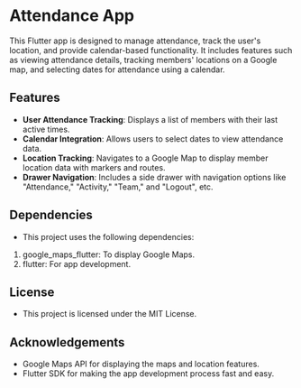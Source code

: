 # Attendance App

This Flutter app is designed to manage attendance, track the user's location, and provide calendar-based functionality. It includes features such as viewing attendance details, tracking members' locations on a Google map, and selecting dates for attendance using a calendar.

## Features

- **User Attendance Tracking**: Displays a list of members with their last active times.
- **Calendar Integration**: Allows users to select dates to view attendance data.
- **Location Tracking**: Navigates to a Google Map to display member location data with markers and routes.
- **Drawer Navigation**: Includes a side drawer with navigation options like "Attendance," "Activity," "Team," and "Logout", etc.

## Dependencies

- This project uses the following dependencies:

1. google_maps_flutter: To display Google Maps.
2. flutter: For app development.

## License

- This project is licensed under the MIT License.

## Acknowledgements

- Google Maps API for displaying the maps and location features.
- Flutter SDK for making the app development process fast and easy.
